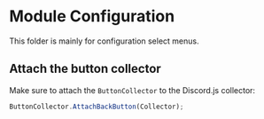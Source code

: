 # Module Configuration
This folder is mainly for configuration select menus.

## Attach the button collector
Make sure to attach the `ButtonCollector` to the Discord.js collector:
```ts
ButtonCollector.AttachBackButton(Collector);
```